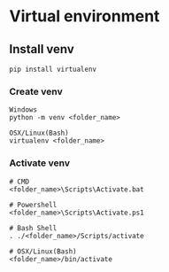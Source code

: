 # Virtual environment

## Install venv
```
pip install virtualenv
```
### Create venv
```
Windows
python -m venv <folder_name>

OSX/Linux(Bash)
virtualenv <folder_name>
```

### Activate venv

```
# CMD
<folder_name>\Scripts\Activate.bat

# Powershell
<folder_name>\Scripts\Activate.ps1

# Bash Shell
. ./<folder_name>/Scripts/activate

# OSX/Linux(Bash)
<folder_name>/bin/activate
```
